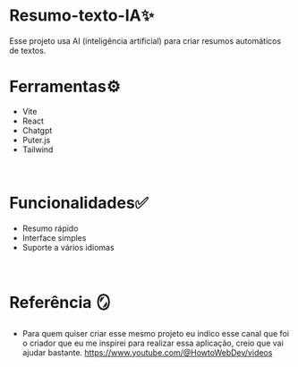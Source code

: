 # Resumo-texto-IA✨
Esse projeto usa AI (inteligência artificial) para criar resumos automáticos de textos.
<br>

# Ferramentas⚙️
- Vite
- React
- Chatgpt
- Puter.js
- Tailwind
<br>

# Funcionalidades✅
- Resumo rápido
- Interface simples
- Suporte a vários idiomas
<br>

# Referência 🪞
- Para quem quiser criar esse mesmo projeto eu indico esse canal que foi o criador que eu me inspirei para realizar essa aplicação, creio que vai ajudar bastante.
https://www.youtube.com/@HowtoWebDev/videos


 
